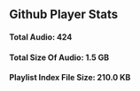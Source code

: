 ## Github Player Stats

#### Total Audio: 424
#### Total Size Of Audio: 1.5 GB
#### Playlist Index File Size: 210.0 KB

